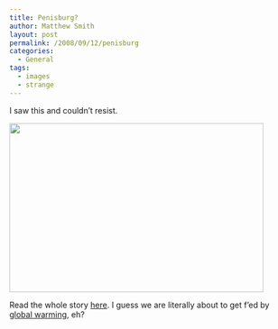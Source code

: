 ```yaml
---
title: Penisburg?
author: Matthew Smith
layout: post
permalink: /2008/09/12/penisburg
categories:
  - General
tags:
  - images
  - strange
---
```

I saw this and couldn&#8217;t resist.

[<img class="center" title="Dickburg" src="http://archive.digivation.net/wp-content/uploads/2008/09/icebergrex_450x300.jpg" alt="" width="450" height="300" />][1]

Read the whole story [here][1]. I guess we are literally about to get f&#8217;ed by [global warming][2], eh?

 [1]: http://www.metro.co.uk/weird/article.html?Giant_ice_penis_-_is_climate_change_to_blame?&in_article_id=304450&in_page_id=2
 [2]: http://en.wikipedia.org/wiki/Global_warming